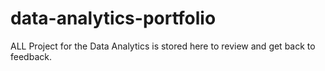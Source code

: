 # data-analytics-portfolio
ALL Project for the Data Analytics is stored here to review and get back to feedback.

